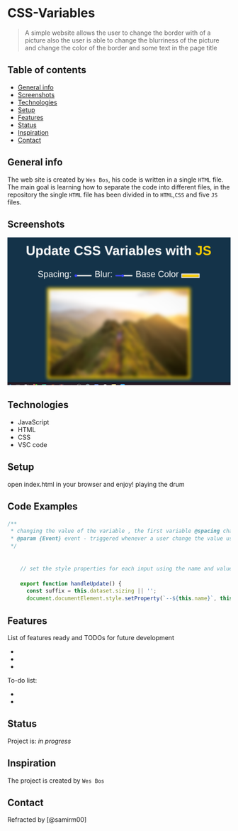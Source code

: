 # CSS-Variables 

> A simple website allows the user to change the border with of a picture also the user is able to change the blurriness of the picture and change the color of the border and some text in the page title 

## Table of contents
* [General info](#general-info)
* [Screenshots](#screenshots)
* [Technologies](#technologies)
* [Setup](#setup)
* [Features](#features)
* [Status](#status)
* [Inspiration](#inspiration)
* [Contact](#contact)

## General info

The web site is created by `Wes Bos`, his code is written in a single `HTML` file. The main goal is learning how to separate the code into different files, in the repository the single `HTML` file has been divided in to `HTML`,`CSS` and five `JS` files.

## Screenshots
![Example screenshot](img/screenShot.png)

## Technologies
* JavaScript
* HTML
* CSS
* VSC code


## Setup
open index.html in your browser and enjoy! playing the drum 

## Code Examples

```js
/**
 * changing the value of the variable , the first variable @spacing change the border width value , the second @blur change blur value and the last variable @base change the color of the @spacing and h1 DOM elements .
 * @param {Event} event - triggered whenever a user change the value using the scroll button 
 */
         
   
    // set the style properties for each input using the name and value attributes and adding the suffix(px) 
       
    export function handleUpdate() {
      const suffix = this.dataset.sizing || '';
      document.documentElement.style.setProperty(`--${this.name}`, this.value + suffix);
```


## Features
List of features ready and TODOs for future development

* 
* 
* 

To-do list:

* 
* 

## Status
Project is: _in progress_

## Inspiration
The project is created by `Wes Bos`

## Contact
Refracted  by [@samirm00] 